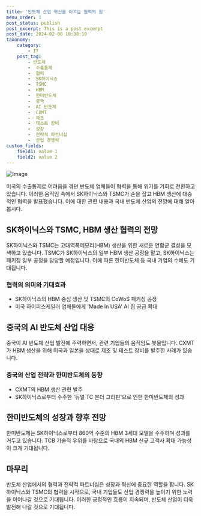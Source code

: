 ```yaml
---
title: '반도체 산업 혁신을 이끄는 협력의 힘'
menu_order: 1
post_status: publish
post_excerpt: This is a post excerpt
post_date: 2024-02-08 18:38:10
taxonomy:
    category:
        - IT
    post_tag:
        - 반도체
        -  수출통제
        -  협력
        -  SK하이닉스
        -  TSMC
        -  HBM
        -  한미반도체
        -  중국
        -  AI 반도체
        -  CXMT
        -  제조
        -  테스트 장비
        -  성장
        -  전략적 파트너십
        -  산업 경쟁력
custom_fields:
    field1: value 1
    field2: value 2
---
```


![Image](https://imgnews.pstatic.net/image/138/2024/02/08/0002166586_001_20240208105704728.jpg?type=w647)

미국의 수출통제로 어려움을 겪던 반도체 업체들이 협력을 통해 위기를 기회로 전환하고 있습니다. 이러한 움직임 속에서 SK하이닉스와 TSMC가 손을 잡고 HBM 생산에 대승적인 협력을 발표했습니다. 이에 대한 관련 내용과 국내 반도체 산업의 전망에 대해 알아봅시다.
## SK하이닉스와 TSMC, HBM 생산 협력의 전망
SK하이닉스와 TSMC는 고대역폭메모리(HBM) 생산을 위한 새로운 연합군 결성을 모색하고 있습니다. TSMC가 SK하이닉스의 일부 HBM 생산 공정을 맡고, SK하이닉스는 패키징 일부 공정을 담당할 예정입니다. 이에 따른 한미반도체 등 국내 기업의 수혜도 기대됩니다.
### 협력의 의미와 기대효과
- SK하이닉스의 HBM 중심 생산 및 TSMC의 CoWoS 패키징 공정
- 미국 하이퍼스케일러 업체들에게 'Made In USA' AI 칩 공급 확대
## 중국의 AI 반도체 산업 대응
중국이 AI 반도체 산업 발전에 주력하면서, 관련 기업들의 움직임도 봇물입니다. CXMT가 HBM 생산을 위해 미국과 일본을 상대로 제조 및 테스트 장비를 발주한 사례가 있습니다.
### 중국의 산업 전략과 한미반도체의 동향
- CXMT의 HBM 생산 관련 발주
- SK하이닉스로부터 수주한 '듀얼 TC 본더 그리핀'으로 인한 한미반도체의 성과
## 한미반도체의 성장과 향후 전망
한미반도체는 SK하이닉스로부터 860억 수준의 HBM 3세대 모델을 수주하며 성과를 거두고 있습니다. TCB 기술적 우위를 바탕으로 국내외 HBM 신규 고객사 확대 가능성이 크게 기대됩니다.
## 마무리
반도체 산업에서의 협력과 전략적 파트너십은 성장과 혁신에 중요한 역할을 합니다. SK하이닉스와 TSMC의 협력을 시작으로, 국내 기업들도 산업 경쟁력을 높이기 위한 노력을 이어나갈 것으로 기대됩니다. 이러한 긍정적인 흐름이 지속되며, 반도체 산업이 더욱 발전해 나갈 것으로 기대됩니다.
